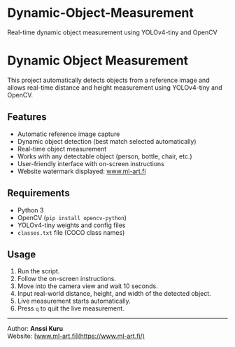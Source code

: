 # Dynamic-Object-Measurement
Real-time dynamic object measurement using YOLOv4-tiny and OpenCV

# Dynamic Object Measurement

This project automatically detects objects from a reference image and allows real-time distance and height measurement using YOLOv4-tiny and OpenCV.

## Features
- Automatic reference image capture
- Dynamic object detection (best match selected automatically)
- Real-time object measurement
- Works with any detectable object (person, bottle, chair, etc.)
- User-friendly interface with on-screen instructions
- Website watermark displayed: www.ml-art.fi

## Requirements
- Python 3
- OpenCV (`pip install opencv-python`)
- YOLOv4-tiny weights and config files
- `classes.txt` file (COCO class names)

## Usage
1. Run the script.
2. Follow the on-screen instructions.
3. Move into the camera view and wait 10 seconds.
4. Input real-world distance, height, and width of the detected object.
5. Live measurement starts automatically.
6. Press `q` to quit the live measurement.

---

Author: **Anssi Kuru**  
Website: [www.ml-art.fi](https://www.ml-art.fi/)
